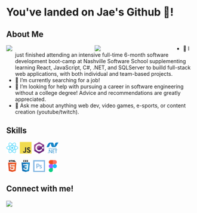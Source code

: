 <!--
**JavontaeH/JavontaeH** is a ✨ _special_ ✨ repository because its `README.md` (this file) appears on your GitHub profile.

Here are some ideas to get you started:
-->

<h1> You've landed on Jae's Github 🚀!</h1>
<p align='center'>


<h2> About Me </h2>

<img align="left" width="47%" src="https://github-readme-stats.vercel.app/api?username=JavontaeH&show_icons=true&theme=tokyonight" />
<img align="left" width="47%" src="https://github-readme-stats.vercel.app/api/top-langs/?username=JavontaeH&layout=compact&theme=tokyonight" />


- 🌱 I just finished attending an intensive full-time 6-month software development boot-camp at Nashville Software School supplementing learning React, JavaScript, C#, .NET, and SQLServer to builld full-stack web applications, with both individual and team-based projects.  
- 🔭 I’m currently searching for a job!  
- 🤔 I’m looking for help with pursuing a career in software engineering without a college degree! Advice and recommendations are greatly appreciated.
- 💬 Ask me about anything web dev, video games, e-sports, or content creation (youtube/twitch).


## Skills
  <nobr><img width ='32px' src ='https://raw.githubusercontent.com/devicons/devicon/1119b9f84c0290e0f0b38982099a2bd027a48bf1/icons/react/react-original.svg'>
  <img width ='32px' src ='https://raw.githubusercontent.com/devicons/devicon/master/icons/javascript/javascript-original.svg'>
  <img width ='32px' src ='https://github.com/devicons/devicon/blob/master/icons/csharp/csharp-original.svg'>
  <img width ='32px' src ='https://github.com/devicons/devicon/blob/master/icons/dot-net/dot-net-plain-wordmark.svg'>
  
  <img width ='32px' src ='https://raw.githubusercontent.com/devicons/devicon/master/icons/html5/html5-original-wordmark.svg'>
  <img width ='32px' src ='https://raw.githubusercontent.com/devicons/devicon/master/icons/css3/css3-original-wordmark.svg'>
  
  <img width ='32px' src ='https://raw.githubusercontent.com/devicons/devicon/master/icons/photoshop/photoshop-line.svg'>
  <img width ='32px' src ='https://github.com/devicons/devicon/blob/master/icons/figma/figma-original.svg'></nobr>




<h2> Connect with me! </h2>
<a href = 'https://www.linkedin.com/in/javontae-hardeman/'> <img width='20px' align= 'center' src="https://raw.githubusercontent.com/rahulbanerjee26/githubAboutMeGenerator/main/icons/linked-in-alt.svg"/></a>
